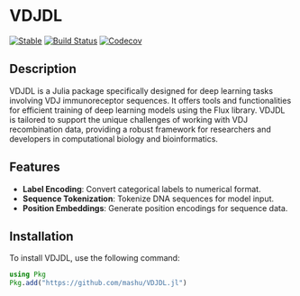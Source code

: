 # VDJDL

[![Stable](https://img.shields.io/badge/docs-stable-blue.svg)](https://mashu.github.io/VDJDL.jl/dev/)
[![Build Status](https://github.com/mashu/VDJDL.jl/actions/workflows/CI.yml/badge.svg?branch=main)](https://github.com/mashu/VDJDL.jl/actions/workflows/CI.yml?query=branch%3Amain)
[![Codecov](https://codecov.io/github/mashu/VDJDL.jl/graph/badge.svg?token=ZSX40TP0HZ)](https://codecov.io/github/mashu/VDJDL.jl)

## Description

VDJDL is a Julia package specifically designed for deep learning tasks involving VDJ immunoreceptor sequences. It offers tools and functionalities for efficient training of deep learning models using the Flux library. VDJDL is tailored to support the unique challenges of working with VDJ recombination data, providing a robust framework for researchers and developers in computational biology and bioinformatics.

## Features

- **Label Encoding**: Convert categorical labels to numerical format.
- **Sequence Tokenization**: Tokenize DNA sequences for model input.
- **Position Embeddings**: Generate position encodings for sequence data.

## Installation

To install VDJDL, use the following command:

```julia
using Pkg
Pkg.add("https://github.com/mashu/VDJDL.jl")
```
